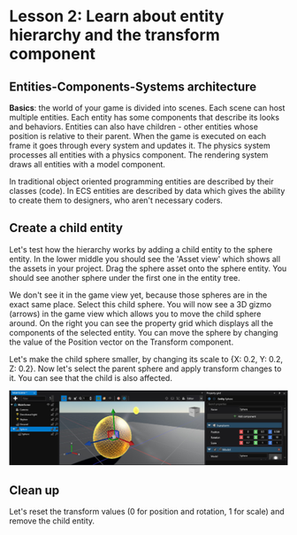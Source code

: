 # Lesson 2: Learn about entity hierarchy and the transform component
## Entities-Components-Systems architecture

**Basics**: the world of your game is divided into scenes. Each scene can host multiple entities. Each entity has some components that describe its looks and behaviors. Entities can also have children - other entities whose position is relative to their parent. When the game is executed on each frame it goes through every system and updates it. The physics system processes all entities with a physics component. The rendering system draws all entities with a model component.

In traditional object oriented programming entities are described by their classes (code). In ECS entities are described by data which gives the ability to create them to designers, who aren't necessary coders.

## Create a child entity
Let's test how the hierarchy works by adding a child entity to the sphere entity. In the lower middle you should see the 'Asset view' which shows all the assets in your project. Drag the sphere asset onto the sphere entity. You should see another sphere under the first one in the entity tree.

We don't see it in the game view yet, because those spheres are in the exact same place. Select this child sphere. You will now see a 3D gizmo (arrows) in the game view which allows you to move the child sphere around. On the right you can see the property grid which displays all the components of the selected entity. You can move the sphere by changing the value of the Position vector on the Transform component.

Let's make the child sphere smaller, by changing its scale to {X: 0.2, Y: 0.2, Z: 0.2}. Now let's select the parent sphere and apply transform changes to it. You can see that the child is also affected.

![Parent transform](img/02_parent_transform.jpg)

## Clean up
Let's reset the transform values (0 for position and rotation, 1 for scale) and remove the child entity.
